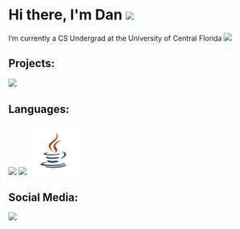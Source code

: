 # Hi there, I'm Dan <img src = "https://github.com/danmigus/danmigus/assets/111514188/b559a38d-1717-42cf-9623-cea86f87d7f4" width = "50">
I’m currently a CS Undergrad at the University of Central Florida [<img src = "https://pbs.twimg.com/profile_images/1512434007601922051/xUY6RMuJ_400x400.png" width ="20">](https://www.ucf.edu)


## Projects:

[<img src= "https://media4.giphy.com/media/8H1SPh0ysU9EoXMzVj/giphy.gif" width = "100">](https://github.com/adamess123/Wurtle)

## Languages:

<img src="https://user-images.githubusercontent.com/74038190/212257472-08e52665-c503-4bd9-aa20-f5a4dae769b5.gif" width="100"> <img src="https://github.com/Anmol-Baranwal/Cool-GIFs-For-GitHub/assets/74038190/e0d299f2-767c-4c21-bd49-90f2a19f1a78" width="100"> <img src="https://raw.githubusercontent.com/acessors/acessors/main/java.gif" width="100">

## Social Media:

[<img src="https://user-images.githubusercontent.com/74038190/235294012-0a55e343-37ad-4b0f-924f-c8431d9d2483.gif" width="100">](https://www.linkedin.com/in/daniel-feng/)

